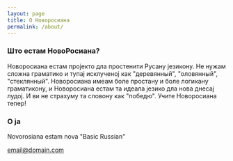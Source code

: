 ```yaml
---
layout: page
title: О Новоросиана
permalink: /about/
---
```



### Што естам НовоРосиана?

Новоросиана естам пројекто дла простенити  Русану језикону. Не нужам сложна граматико и тупај исклученој как "деревянный", "оловянный", "стеклянный". Новоросиана имеам боле простану и боле логикану граматикону, и Новоросиана естам та идеала језико дла нова днесај лудој. И ви не страхуму та словону как "победю". Учите Новоросиана тепер!

### О ја

Novorosiana estam nova "Basic Russian"

[email@domain.com](mailto:email@domain.com)